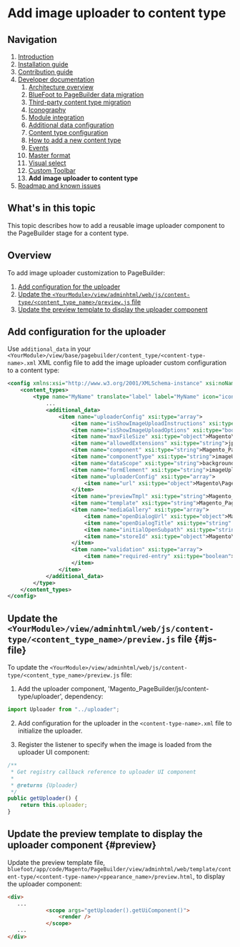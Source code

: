 # Add image uploader to content type

## Navigation

1. [Introduction]
2. [Installation guide]
3. [Contribution guide]
4. [Developer documentation]
    1. [Architecture overview]
    1. [BlueFoot to PageBuilder data migration]
    1. [Third-party content type migration]
    1. [Iconography]
    1. [Module integration]
    1. [Additional data configuration]
    1. [Content type configuration]
    1. [How to add a new content type]
    1. [Events]
    1. [Master format]
    1. [Visual select]
    1. [Custom Toolbar]
    1. **Add image uploader to content type**
5. [Roadmap and known issues]

[Introduction]: README.md
[Contribution guide]: CONTRIBUTING.md
[Installation guide]: install.md
[Developer documentation]: developer-documentation.md
[Architecture overview]: architecture-overview.md
[BlueFoot to PageBuilder data migration]: bluefoot-data-migration.md
[Third-party content type migration]: new-content-type-example.md
[Iconography]: iconography.md
[Module integration]: module-integration.md
[Additional data configuration]: custom-configuration.md
[Content type configuration]: content-type-configuration.md
[How to add a new content type]: how-to-add-new-content-type.md
[Events]: events.md
[Master format]: master-format.md
[Visual select]: visual-select.md
[Custom Toolbar]: toolbar.md
[Add image uploader to content type]: image-uploader.md
[Roadmap and known issues]: roadmap.md

## What's in this topic
This topic describes how to add a reusable image uploader component to the PageBuilder stage for a content type.

## Overview

To add image uploader customization to PageBuilder:
1. [Add configuration for the uploader](#add-configuration-for-the-uploader-config)
2. [Update the `<YourModule>/view/adminhtml/web/js/content-type/<content_type_name>/preview.js` file](#update-the-yourmoduleviewadminhtmlwebjscontent-typecontent_type_namepreviewjs-file-js-file)
3. [Update the preview template to display the uploader component](#update-the-preview-template-to-display-the-uploader-component-preview)

## Add configuration for the uploader

Use `additional_data` in your `<YourModule>/view/base/pagebuilder/content_type/<content-type-name>.xml` XML config file to add the image uploader custom configuration to a content type:

``` xml
<config xmlns:xsi="http://www.w3.org/2001/XMLSchema-instance" xsi:noNamespaceSchemaLocation="urn:magento:module:Magento_PageBuilder:etc/content_type.xsd">
    <content_types>
        <type name="MyName" translate="label" label="MyName" icon="icon-modulename-simple" component="Vendor_ModuleName/js/content-type" form="modulename_simple_form" group="general">
            ...
            <additional_data>
                <item name="uploaderConfig" xsi:type="array">
                    <item name="isShowImageUploadInstructions" xsi:type="boolean">false</item>
                    <item name="isShowImageUploadOptions" xsi:type="boolean">true</item>
                    <item name="maxFileSize" xsi:type="object">Magento\PageBuilder\Model\Config\ContentType\AdditionalData\Provider\Uploader\MaxFileSize</item>
                    <item name="allowedExtensions" xsi:type="string">jpg jpeg gif png</item>
                    <item name="component" xsi:type="string">Magento_PageBuilder/js/form/element/image-uploader</item>
                    <item name="componentType" xsi:type="string">imageUploader</item>
                    <item name="dataScope" xsi:type="string">background_image</item>
                    <item name="formElement" xsi:type="string">imageUploader</item>
                    <item name="uploaderConfig" xsi:type="array">
                        <item name="url" xsi:type="object">Magento\PageBuilder\Model\Config\ContentType\AdditionalData\Provider\Uploader\SaveUrl</item>
                    </item>
                    <item name="previewTmpl" xsi:type="string">Magento_PageBuilder/form/element/uploader/preview</item>
                    <item name="template" xsi:type="string">Magento_PageBuilder/form/element/uploader/preview/image</item>
                    <item name="mediaGallery" xsi:type="array">
                        <item name="openDialogUrl" xsi:type="object">Magento\PageBuilder\Model\Config\ContentType\AdditionalData\Provider\Uploader\OpenDialogUrl</item>
                        <item name="openDialogTitle" xsi:type="string" translate="true">Insert Images...</item>
                        <item name="initialOpenSubpath" xsi:type="string">wysiwyg</item>
                        <item name="storeId" xsi:type="object">Magento\PageBuilder\Model\Config\ContentType\AdditionalData\Provider\StoreId</item>
                    </item>
                    <item name="validation" xsi:type="array">
                        <item name="required-entry" xsi:type="boolean">true</item>
                    </item>
                </item>
            </additional_data>
        </type>
    </content_types>
</config>
```

## Update the `<YourModule>/view/adminhtml/web/js/content-type/<content_type_name>/preview.js` file {#js-file}

To update the `<YourModule>/view/adminhtml/web/js/content-type/<content_type_name>/preview.js` file:

1. Add the uploader component, 'Magento_PageBuilder/js/content-type/uploader', dependency:

``` js
import Uploader from "../uploader";
```

2. Add configuration for the uploader in the `<content-type-name>.xml` file to initialize the uploader.

3. Register the listener to specify when the image is loaded from the uploader UI component:

``` js
/**
 * Get registry callback reference to uploader UI component
 *
 * @returns {Uploader}
 */
public getUploader() {
    return this.uploader;
}
```

## Update the preview template to display the uploader component {#preview}

Update the preview template file, `bluefoot/app/code/Magento/PageBuilder/view/adminhtml/web/template/content-type/<content-type-name>/<ppearance_name>/preview.html`, to display the uploader component:

``` html
<div>
   ...
            <scope args="getUploader().getUiComponent()">
                <render />
            </scope>
   ...
</div>
```

